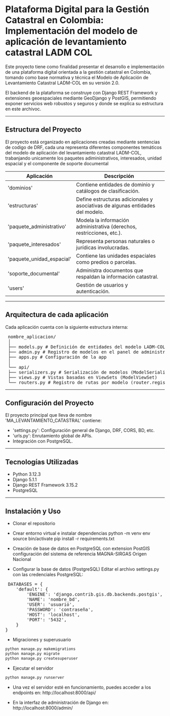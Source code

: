 # Plataforma Digital para la Gestión Catastral en Colombia: Implementación del modelo de aplicación de levantamiento catastral LADM COL

Este proyecto tiene como finalidad presentar el desarrollo e implementación de una plataforma digital orientada a la gestión catastral en Colombia, tomando como base normativa y técnica el Modelo de Aplicación de Levantamiento Catastral LADM-COL en su versión 2.0.

El backend de la plataforma se construye con Django REST Framework y extensiones geoespaciales mediante GeoDjango y PostGIS, permitiendo exponer servicios web robustos y seguros y donde se explica su estructura en este archivoc.

---

## Estructura del Proyecto

El proyecto está organizado en aplicaciones creadas mediante sentencias de codigo de DRF, cada una representa diferentes componentes temáticos del modelo de aplicación del levantamiento catastral LADM-COL, trabanjando unicamente los paquetes adiministrativos, interesados, unidad espacial y el componente de soporte documental

| Aplicación               | Descripción                                                                					  |
|--------------------------|--------------------------------------------------------------------------------------------------|
| 'dominios'               | Contiene entidades de dominio y catálogos de clasificación.                					  |
| 'estructuras'            | Define estructuras adicionales y asociativas de algunas entidades del modelo.                    |
| 'paquete_administrativo' | Modela la información administrativa (derechos, restricciones, etc.).      					  |
| 'paquete_interesados'    | Representa personas naturales o jurídicas involucradas.                    					  |
| 'paquete_unidad_espacial'| Contiene las unidades espaciales como predios o parcelas.                  					  |
| 'soporte_documental'     | Administra documentos que respaldan la información catastral.              					  |
| 'users'                  | Gestión de usuarios y autenticación.                                       					  |

---

## Arquitectura de cada aplicación

Cada aplicación cuenta con la siguiente estructura interna:

<pre> nombre_aplicacion/ 
 │
 ├── models.py # Definición de entidades del modelo LADM-COL 
 ├── admin.py # Registro de modelos en el panel de administración 
 ├── apps.py # Configuración de la app 
 │ 
 └── api/ 
 ├── serializers.py # Serialización de modelos (ModelSerializer) 
 ├── views.py # Vistas basadas en ViewSets (ModelViewSet) 
 └── routers.py # Registro de rutas por modelo (router.register) </pre>

---

## Configuración del Proyecto

El proyecto principal que lleva de nombre 'MA_LEVANTAMIENTO_CATASTRAL' contiene:

- 'settings.py': Configuración general de Django, DRF, CORS, BD, etc.
- 'urls.py': Enrutamiento global de APIs.
- Integración con PostgreSQL.

---

## Tecnologías Utilizadas

- Python 3.12.3
- Django 5.1.1
- Django REST Framework 3.15.2
- PostgreSQL 

---


## Instalación y Uso

- Clonar el repositorio

- Crear entorno virtual e instalar dependencias
python -m venv env
source bin/activate
pip install -r requirements.txt

- Creación de base de datos en PostgreSQL con extension PostGIS  configuración del sistema de referencia MAGNA-SIRGAS Origen Nacional
 
- Configurar la base de datos (PostgreSQL)
Editar el archivo settings.py con las credenciales PostgreSQL:
<pre> DATABASES = {
    'default': {
        'ENGINE': 'django.contrib.gis.db.backends.postgis',
        'NAME': 'nombre_bd',
        'USER': 'usuario',
        'PASSWORD': 'contraseña',
        'HOST': 'localhost',
        'PORT': '5432',
    }
} </pre>

- Migraciones y superusuario
```bash
python manage.py makemigrations
python manage.py migrate
python manage.py createsuperuser
```

- Ejecutar el servidor
```bash
python manage.py runserver
```

- Una vez el servidor esté en funcionamiento, puedes acceder a los endpoints en:
http://localhost:8000/api/

- En la interfaz de administración de Django en:
http://localhost:8000/admin/

